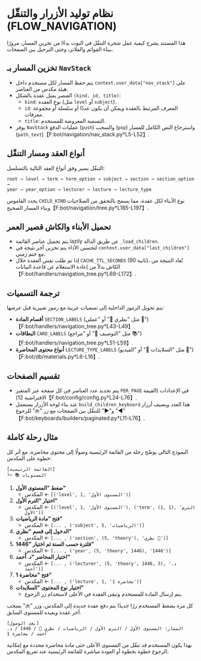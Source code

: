 # نظام توليد الأزرار والتنقّل (FLOW_NAVIGATION)

هذا المستند يشرح كيفية عمل شجرة التنقّل في البوت بدءًا من تخزين المسار، مرورًا ببناء القوائم والفلاتر، وحتى الترحيل بين الصفحات.

## تخزين المسار بـ `NavStack`
- يتم حفظ المسار لكل مستخدم داخل `context.user_data["nav_stack"]` على هيئة مكدس من العناصر.
- العنصر يمثل عقدة بالشكل `(kind, id, title)`:
  - `kind`: نوع العقدة (مثل `level` أو `subject`).
  - `id`: المعرف المرتبط بالعقدة ويمكن أن يكون عددًا أو سلسلة أو مجموعة معرفات.
  - `title`: التسمية المعروضة للمستخدم.
- يوفر `NavStack` عمليات الدفع (`push`) والسحب (`pop`) واسترجاع النص الكامل للمسار (`path_text`)【F:bot/navigation/nav_stack.py†L5-L52】.

## أنواع العقد ومسار التنقّل
التنقّل يسير وفق أنواع العقد التالية بالتسلسل:

```
root → level → term → term_option → subject → section → section_option →
year → year_option → lecturer → lecture → lecture_type
```

يحدد القاموس `CHILD_KIND` نوع الأبناء لكل عقدة، مما يسمح بالتحقق من الصلاحيات وبناء المسار الصحيح【F:bot/navigation/tree.py†L185-L197】.

## تحميل الأبناء والكاش قصير العمر
- يتم تحميل عناصر القائمة lazily عن طريق الدالة `_load_children`.
- لتحسين الأداء يتم تخزين آخر نتيجة في `context.user_data["last_children"]` مع ختم زمني.
- إذا تم طلب نفس العقدة خلال `CACHE_TTL_SECONDS` (90 ثانية)، تُعاد النتيجة من الكاش بدلاً من إعادة الاستعلام عن قاعدة البيانات【F:bot/handlers/navigation_tree.py†L69-L172】.

## ترجمة التسميات
يتم تحويل الرموز الداخلية إلى تسميات عربية مع رموز تعبيرية قبل عرضها:
- **أقسام المادة** `SECTION_LABELS` (مثل "نظري 📘" أو "عملي 🔬")【F:bot/handlers/navigation_tree.py†L43-L49】.
- **البطاقات** `CARD_LABELS` (مثل "التوصيف 📄" أو "مراجع 📚")【F:bot/handlers/navigation_tree.py†L51-L59】.
- **أنواع محتوى المحاضرة** `LECTURE_TYPE_LABELS` (مثل "السلايدات 📑" أو "الفيديو 🎥")【F:bot/db/materials.py†L6-L16】.

## تقسيم الصفحات
- يتم تحديد عدد العناصر في كل صفحة عبر المتغير `PER_PAGE` في الإعدادات (القيمة الافتراضية 12)【F:bot/config/config.py†L24-L76】.
- عند بناء لوحة الأزرار يستعمل `build_children_keyboard` هذا العدد ويضيف أزرار "◀" و"▶" للتنقّل بين الصفحات مع زر "🔙" للرجوع【F:bot/keyboards/builders/paginated.py†L11-L76】.

## مثال رحلة كاملة
النموذج التالي يوضّح رحلة من القائمة الرئيسية وصولًا إلى محتوى محاضرة، مع أثر كل خطوة على المكدس:

```
[القائمة الرئيسية]
└─ 📚 المستويات
```
1. **ضغط "المستوى الأول"**
   - المكدس ← `[('level', 1, 'المستوى الأول')]`
2. **اختيار "الترم الأول"**
   - المكدس ← `[('level', 1, 'المستوى الأول'), ('term', (1, 1), 'الترم الأول')]`
3. **فتح "مادة الرياضيات"**
   - المكدس ← `[... , ('subject', 5, 'الرياضيات')]`
4. **الدخول إلى قسم "نظري"**
   - المكدس ← `[... , ('section', (5, 'theory'), 'نظري 📘')]`
5. **فلترة حسب السنة ثم اختيار "1446"**
   - المكدس ← `[... , ('year', (5, 'theory', 1446), '1446')]`
6. **اختيار المحاضر "د. أحمد"**
   - المكدس ← `[... , ('lecturer', (5, 'theory', 1446, 3), 'د. أحمد')]`
7. **فتح "محاضرة 1"**
   - المكدس ← `[... , ('lecture', 1, 'محاضرة 1')]`
8. **اختيار نوع المحتوى "السلايدات"**
   - يتم إرسال المادة للمستخدم وتبقى العقدة في الأعلى لاستخدام زر الرجوع.

كل مرة يضغط المستخدم زرًا جديدًا يتم دفع عقدة جديدة إلى المكدس، وزر "🔙" يسحب آخر عقدة ويعيده للمستوى السابق.
```
[بعد الوصول]
المسار: المستوى الأول / الترم الأول / الرياضيات / نظري 📘 / 1446 / د. أحمد / محاضرة 1
```

بهذا يكون المستخدم قد تنقّل من المستوى الأعلى حتى مادة محاضرة محددة مع إمكانية الرجوع خطوة بخطوة أو العودة مباشرة للقائمة الرئيسية عند تفريغ المكدس.

